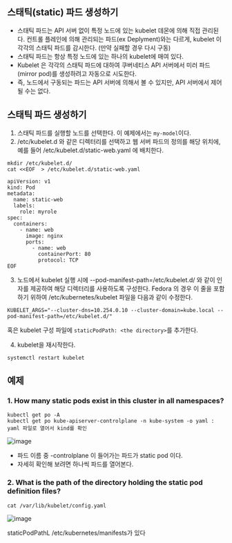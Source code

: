 ## 스태틱(static) 파드 생성하기
- 스태틱 파드는 API 서버 없이 특정 노드에 있는 kubelet 데몬에 의해 직접 관리된다. 컨트롤 플레인에 의해 관리되는 파드(ex Deplyment)와는 다르게,
kubelet 이 각각의 스태틱 파드를 감시한다. (만약 실패할 경우 다시 구동)
- 스태틱 파드는 항상 특정 노드에 있는 하나의 kubelet에 매여 있다.
- Kubelet 은 각각의 스태틱 파드에 대하여 쿠버네티스 API 서버에서 미러 파드(mirror pod)를 생성하려고 자동으로 시도한다.
- 즉, 노드에서 구동되는 파드는 API 서버에 의해서 볼 수 있지만, API 서버에서 제어될 수는 없다.

## 스태틱 파드 생성하기

1. 스태틱 파드를 실행할 노드를 선택한다. 이 예제에서는 `my-model`이다.
2.  /etc/kubelet.d 와 같은 디렉터리를 선택하고 웹 서버 파드의 정의를 해당 위치에, 예를 들어 /etc/kubelet.d/static-web.yaml 에 배치한다.

```
mkdir /etc/kubelet.d/
cat <<EOF  > /etc/kubelet.d/static-web.yaml

apiVersion: v1
kind: Pod
metadata:
  name: static-web
  labels:
    role: myrole
spec:
  containers:
    - name: web
      image: nginx
      ports:
        - name: web
          containerPort: 80
          protocol: TCP
EOF
```

3. 노드에서 kubelet 실행 시에 --pod-manifest-path=/etc/kubelet.d/ 와 같이 인자를 제공하여 해당 디렉터리를 사용하도록 구성한다. Fedora 의 경우 이 줄을 포함하기 위하여 /etc/kubernetes/kubelet 파일을 다음과 같이 수정한다.

```
KUBELET_ARGS="--cluster-dns=10.254.0.10 --cluster-domain=kube.local --pod-manifest-path=/etc/kubelet.d/"
```
혹은 kubelet 구성 파일에 `staticPodPath: <the directory>`를 추가한다.

4. kubelet을 재시작한다.
```
systemctl restart kubelet
```

## 예제

### 1. How many static pods exist in this cluster in all namespaces?

```
kubectl get po -A
kubectl get po kube-apiserver-controlplane -n kube-system -o yaml : yaml 파일로 열어서 kind를 확인
```

![image](https://user-images.githubusercontent.com/81672260/168933913-f57cd0f8-d186-4331-8807-3547d82149bc.png)

- 파드 이름 중 -controlplane 이 들어가는 파드가 static pod 이다.
- 자세히 확인해 보려면 하나씩 파드를 열어본다.

### 2. What is the path of the directory holding the static pod definition files?
```
cat /var/lib/kubelet/config.yaml
```
![image](https://user-images.githubusercontent.com/81672260/168935323-8a891795-a617-4a06-a0b4-2a81db20cb65.png)

staticPodPathL /etc/kubernetes/manifests가 있다
